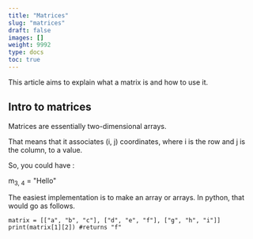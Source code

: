 ```yaml
---
title: "Matrices"
slug: "matrices"
draft: false
images: []
weight: 9992
type: docs
toc: true
---
```


This article aims to explain what a matrix is and how to use it.

## Intro to matrices
Matrices are essentially two-dimensional arrays.

That means that it associates (i, j) coordinates, where i is the row and j is the column, to a value.

So, you could have :

m<sub>3, 4</sub> = "Hello"

The easiest implementation is to make an array or arrays. In python, that would go as follows.

<!-- language: lang-python -->
    matrix = [["a", "b", "c"], ["d", "e", "f"], ["g", "h", "i"]]
    print(matrix[1][2]) #returns "f"    


